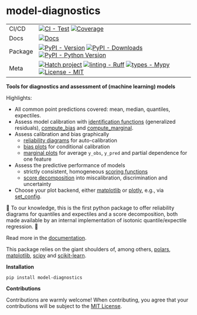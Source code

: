 # model-diagnostics

| | |
| --- | --- |
| CI/CD |[![CI - Test](https://github.com/lorentzenchr/model-diagnostics/actions/workflows/test.yml/badge.svg)](https://github.com/lorentzenchr/model-diagnostics/actions/workflows/test.yml) [![Coverage](https://codecov.io/github/lorentzenchr/model-diagnostics/coverage.svg?branch=main)](https://codecov.io/gh/lorentzenchr/model-diagnostics)
| Docs | [![Docs](https://github.com/lorentzenchr/model-diagnostics/actions/workflows/docs.yml/badge.svg)](https://github.com/lorentzenchr/model-diagnostics/actions/workflows/docs.yml)
| Package | [![PyPI - Version](https://img.shields.io/pypi/v/model-diagnostics.svg?logo=pypi&label=PyPI&logoColor=gold)](https://pypi.org/project/model-diagnostics/) [![PyPI - Downloads](https://img.shields.io/pypi/dm/model-diagnostics.svg?color=blue&label=Downloads&logo=pypi&logoColor=gold)](https://pypi.org/project/model-diagnostics/) [![PyPI - Python Version](https://img.shields.io/pypi/pyversions/model-diagnostics.svg?logo=python&label=Python&logoColor=gold)](https://pypi.org/project/model-diagnostics/) |
| Meta | [![Hatch project](https://img.shields.io/badge/%F0%9F%A5%9A-Hatch-4051b5.svg)](https://github.com/pypa/hatch) [![linting - Ruff](https://img.shields.io/endpoint?url=https://raw.githubusercontent.com/astral-sh/ruff/main/assets/badge/v2.json)](https://github.com/astral-sh/ruff) [![types - Mypy](https://img.shields.io/badge/types-Mypy-blue.svg)](https://github.com/python/mypy) [![License - MIT](https://img.shields.io/badge/license-MIT-9400d3.svg)](https://spdx.org/licenses/)

**Tools for diagnostics and assessment of (machine learning) models**

Highlights:

- All common point predictions covered: mean, median, quantiles, expectiles.
- Assess model calibration with [identification functions](https://lorentzenchr.github.io/model-diagnostics/reference/model_diagnostics/calibration/identification/#model_diagnostics.calibration.identification.identification_function) (generalized residuals), [compute_bias](https://lorentzenchr.github.io/model-diagnostics/reference/model_diagnostics/calibration/identification/#model_diagnostics.calibration.identification.compute_bias) and [compute_marginal](https://lorentzenchr.github.io/model-diagnostics/reference/model_diagnostics/calibration/identification/#model_diagnostics.calibration.identification.compute_marginal).
- Assess calibration and bias graphically
    - [reliability diagrams](https://lorentzenchr.github.io/model-diagnostics/reference/model_diagnostics/calibration/plots/#model_diagnostics.calibration.plots.plot_reliability_diagram) for auto-calibration
    - [bias plots](https://lorentzenchr.github.io/model-diagnostics/reference/model_diagnostics/calibration/plots/#model_diagnostics.calibration.plots.plot_bias) for conditional calibration
    - [marginal plots](https://lorentzenchr.github.io/model-diagnostics/reference/model_diagnostics/calibration/plots/#model_diagnostics.calibration.plots.plot_marginal) for average `y_obs`, `y_pred` and partial dependence for one feature
- Assess the predictive performance of models
    - strictly consistent, homogeneous [scoring functions](https://lorentzenchr.github.io/model-diagnostics/reference/model_diagnostics/scoring/scoring/)
    - [score decomposition](https://lorentzenchr.github.io/model-diagnostics/reference/model_diagnostics/scoring/scoring/#model_diagnostics.scoring.scoring.decompose) into miscalibration, discrimination and uncertainty
- Choose your plot backend, either [matplotlib](https://matplotlib.org) or [plotly](https://plotly.com/python/), e.g., via [set_config](https://lorentzenchr.github.io/model-diagnostics/reference/model_diagnostics/#model_diagnostics.set_config).

:rocket: To our knowledge, this is the first python package to offer reliability diagrams for quantiles and expectiles and a score decomposition, both made available by an internal implementation of isotonic quantile/expectile regression. :rocket:

Read more in the [documentation](https://lorentzenchr.github.io/model-diagnostics/).

This package relies on the giant shoulders of, among others, [polars](https://pola.rs/), [matplotlib](https://matplotlib.org), [scipy](https://scipy.org) and [scikit-learn](https://scikit-learn.org).

**Installation**

```
pip install model-diagnostics
```

**Contributions**

Contributions are warmly welcome!
When contributing, you agree that your contributions will be subject to the [MIT License](https://github.com/lorentzenchr/model-diagnostics/blob/main/LICENSE).